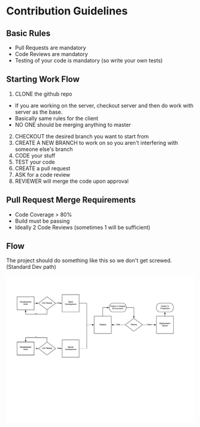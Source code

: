 # Contribution Guidelines

## Basic Rules
- Pull Requests are mandatory
- Code Reviews are mandatory
- Testing of your code is mandatory (so write your own tests)

## Starting Work Flow
1. CLONE the github repo
- If you are working on the server, checkout server and then do work with server as the base.
- Basically same rules for the client
- NO ONE should be merging anything to master

2. CHECKOUT the desired branch you want to start from
3. CREATE A NEW BRANCH to work on so you aren't interfering with someone else's branch
4. CODE your stuff
5. TEST your code
6. CREATE a pull request
7. ASK for a code review
8. REVIEWER will merge the code upon approval

## Pull Request Merge Requirements
- Code Coverage > 80%
- Build must be passing
- Ideally 2 Code Reviews (sometimes 1 will be sufficient)

## Flow
The project should do something like this so we don't get screwed. (Standard Dev path)

![flow diagram](https://github.com/JuiMin/HALP/blob/master/development-flow.jpeg)

